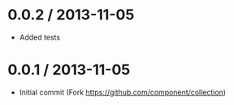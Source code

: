 0.0.2 / 2013-11-05
==================
  * Added tests

0.0.1 / 2013-11-05
==================
  * Initial commit (Fork https://github.com/component/collection)
